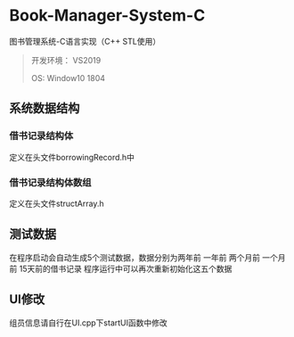 # Book-Manager-System-C
图书管理系统-C语言实现（C++ STL使用）

>  开发环境：
>  VS2019
>  
>  OS: Window10 1804

##  系统数据结构
###  借书记录结构体
定义在头文件borrowingRecord.h中

###  借书记录结构体数组
定义在头文件structArray.h

##  测试数据
在程序启动会自动生成5个测试数据，数据分别为两年前 一年前 两个月前 一个月前 15天前的借书记录
程序运行中可以再次重新初始化这五个数据

##  UI修改
组员信息请自行在UI.cpp下startUI函数中修改

